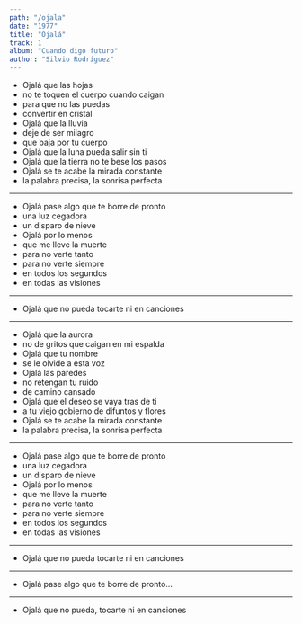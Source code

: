 ```yaml
---
path: "/ojala"
date: "1977"
title: "Ojalá"
track: 1
album: "Cuando digo futuro"
author: "Silvio Rodríguez"
---
```


- Ojalá que las hojas
- no te toquen el cuerpo cuando caigan
- para que no las puedas
- convertir en cristal
- Ojalá que la lluvia
- deje de ser milagro
- que baja por tu cuerpo
- Ojalá que la luna pueda salir sin ti
- Ojalá que la tierra no te bese los pasos
- Ojalá se te acabe la mirada constante
- la palabra precisa, la sonrisa perfecta

---

- Ojalá pase algo que te borre de pronto
- una luz cegadora
- un disparo de nieve
- Ojalá por lo menos
- que me lleve la muerte
- para no verte tanto
- para no verte siempre
- en todos los segundos
- en todas las visiones

---

- Ojalá que no pueda tocarte ni en canciones

---

- Ojalá que la aurora
- no de gritos que caigan en mi espalda
- Ojalá que tu nombre
- se le olvide a esta voz
- Ojalá las paredes
- no retengan tu ruido
- de camino cansado
- Ojalá que el deseo se vaya tras de ti
- a tu viejo gobierno de difuntos y flores
- Ojalá se te acabe la mirada constante
- la palabra precisa, la sonrisa perfecta

---

- Ojalá pase algo que te borre de pronto
- una luz cegadora
- un disparo de nieve
- Ojalá por lo menos
- que me lleve la muerte
- para no verte tanto
- para no verte siempre
- en todos los segundos
- en todas las visiones

---

- Ojalá que no pueda tocarte ni en canciones

---

- Ojalá pase algo que te borre de pronto...

---

- Ojalá que no pueda, tocarte ni en canciones
